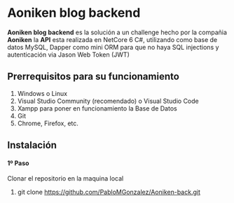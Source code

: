 # Aoniken blog backend

**Aoniken blog backend** es la solución a un  challenge hecho por la compañia **Aoniken** 
la **API** esta realizada en NetCore 6 C#, utilizando como base de datos MySQL,  Dapper como mini ORM para que no haya SQL injections y autenticación via Jason Web Token (JWT)

## Prerrequisitos para su funcionamiento
1. Windows o Linux
2. Visual Studio Community (recomendado) o Visual Studio Code
3. Xampp para poner en funcionamiento la Base de Datos
4. Git
5. Chrome, Firefox, etc.

## Instalación

#### 1º Paso
Clonar el repositorio en la maquina local

1. git clone https://github.com/PabloMGonzalez/Aoniken-back.git
